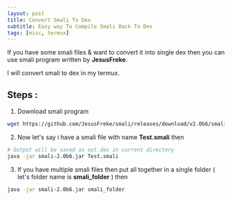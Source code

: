 ```yaml
---
layout: post
title: Convert Smali To Dex
subtitle: Easy way To Compile Smali Back To Dex
tags: [misc, termux]
---
```

If you have some smali files & want to convert it into single dex then you can use smali program written by __JesusFreke__.

I will convert smali to dex in my termux.

## Steps :
1. Download smali program
```bash
wget https://github.com/JesusFreke/smali/releases/download/v2.0b6/smali-2.0b6.jar
```
2. Now let's say i have a smali file with name __Test.smali__ then 
```bash
# Output will be saved as out.dex in current directory
java -jar smali-2.0b6.jar Test.smali
```
3. If you have multiple smali files then put all together in a single folder ( let's folder name is __smali_folder__ ) then
```bash
java -jar smali-2.0b6.jar smali_folder
```

